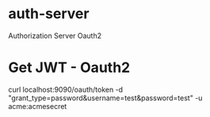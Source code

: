 # auth-server
Authorization Server Oauth2

# Get JWT - Oauth2
curl localhost:9090/oauth/token -d "grant_type=password&username=test&password=test" -u acme:acmesecret


